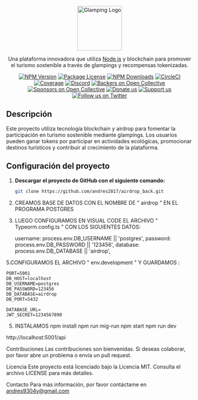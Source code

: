 <p align="center">
  <a href="https://fuchsia-secret-catfish-820.mypinata.cloud/ipfs/QmYicjW4aKeJcjQ5BXuTHzTh2eBQrbsAe4eExSxLih5jJY" target="blank"><img src="https://fuchsia-secret-catfish-820.mypinata.cloud/ipfs/QmYicjW4aKeJcjQ5BXuTHzTh2eBQrbsAe4eExSxLih5jJY" width="120" alt="Glamping Logo" /></a>
</p>

[circleci-image]: https://img.shields.io/circleci/build/github/tu-usuario/tu-repo/master?token=abc123def456
[circleci-url]: https://circleci.com/gh/tu-usuario/tu-repo

<p align="center">Una plataforma innovadora que utiliza <a href="http://nodejs.org" target="_blank">Node.js</a> y blockchain para promover el turismo sostenible a través de glampings y recompensas tokenizadas.</p>
<p align="center">
  <a href="https://www.npmjs.com/~tu-usuario" target="_blank"><img src="https://img.shields.io/npm/v/@tu-paquete/core.svg" alt="NPM Version" /></a>
  <a href="https://www.npmjs.com/~tu-usuario" target="_blank"><img src="https://img.shields.io/npm/l/@tu-paquete/core.svg" alt="Package License" /></a>
  <a href="https://www.npmjs.com/~tu-usuario" target="_blank"><img src="https://img.shields.io/npm/dm/@tu-paquete/common.svg" alt="NPM Downloads" /></a>
  <a href="https://circleci.com/gh/tu-usuario/tu-repo" target="_blank"><img src="https://img.shields.io/circleci/build/github/tu-usuario/tu-repo/master" alt="CircleCI" /></a>
  <a href="https://coveralls.io/github/tu-usuario/tu-repo?branch=master" target="_blank"><img src="https://coveralls.io/repos/github/tu-usuario/tu-repo/badge.svg?branch=master" alt="Coverage" /></a>
  <a href="https://discord.gg/tu-enlace" target="_blank"><img src="https://img.shields.io/badge/discord-online-brightgreen.svg" alt="Discord"/></a>
  <a href="https://opencollective.com/tu-repo#backer" target="_blank"><img src="https://opencollective.com/tu-repo/backers/badge.svg" alt="Backers on Open Collective" /></a>
  <a href="https://opencollective.com/tu-repo#sponsor" target="_blank"><img src="https://opencollective.com/tu-repo/sponsors/badge.svg" alt="Sponsors on Open Collective" /></a>
  <a href="https://paypal.me/tu-usuario" target="_blank"><img src="https://img.shields.io/badge/Donate-PayPal-ff3f59.svg" alt="Donate us"/></a>
  <a href="https://opencollective.com/tu-repo#sponsor" target="_blank"><img src="https://img.shields.io/badge/Support%20us-Open%20Collective-41B883.svg" alt="Support us"></a>
  <a href="https://twitter.com/tu-usuario" target="_blank"><img src="https://img.shields.io/twitter/follow/tu-usuario.svg?style=social&label=Follow" alt="Follow us on Twitter"></a>
</p>

## Descripción

Este proyecto utiliza tecnología blockchain y airdrop para fomentar la participación en turismo sostenible mediante glampings. Los usuarios pueden ganar tokens por participar en actividades ecológicas, promocionar destinos turísticos y contribuir al crecimiento de la plataforma.

## Configuración del proyecto

1. **Descargar el proyecto de GitHub con el siguiente comando:**

   ```bash
   git clone https://github.com/andres2017/airdrop_back.git

2. CREAMOS BASE DE DATOS CON EL NOMBRE DE " airdrop " EN EL PROGRAMA POSTGRES

3. LUEGO CONFIGURAMOS EN VISUAL CODE EL ARCHIVO " Typeorm.config.ts "  CON LOS SIGUIENTES DATOS:

	username: process.env.DB_USERNAME || 'postgres',
  	password: process.env.DB_PASSWORD || '123456',
  	database: process.env.DB_DATABASE || 'airdrop',

5.CONFIGURAMOS EL ARCHIVO " env.development " Y GUARDAMOS :

	PORT=5001
	DB_HOST=localhost
	DB_USERNAME=postgres
	DB_PASSWORD=123456
	DB_DATABASE=airdrop
	DB_PORT=5432

	DATABASE_URL=
	JWT_SECRET=1234567890


5. INSTALAMOS 
npm install
npm run mig-run
npm start
npm run dev

http://localhost:5001/api

Contribuciones
Las contribuciones son bienvenidas. Si deseas colaborar, por favor abre un problema o envía un pull request.

Licencia
Este proyecto está licenciado bajo la Licencia MIT. Consulta el archivo LICENSE para más detalles.

Contacto
Para más información, por favor contáctame en andres9304v@gmail.com





